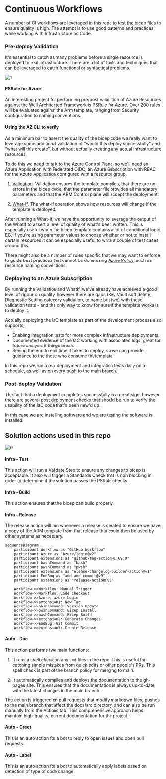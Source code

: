 # Continuous Workflows

A number of CI workflows are leveraged in this repo to test the bicep files to ensure quality is high. The attempt is to use good patterns and practices while working with Infrastructure as Code.

### Pre-deploy Validation

It's essential to catch as many problems before a single resource is deployed to real infrastructure. There are a lot of tools and techniques that can be leveraged to catch functional or syntactical problems.

![[1]][1]

#### PSRule for Azure

An interesting project for performing pre/post validation of Azure Resources against the [Well Architected Framework](https://learn.microsoft.com/en-us/azure/architecture/framework/) is [PSRule for Azure](https://azure.github.io/PSRule.Rules.Azure/). Over [200 rules](https://azure.github.io/PSRule.Rules.Azure/en/baselines/Azure.All/) will be evaluated against the Arm template, ranging from Security configuration to naming conventions.

#### Using the AZ CLI to verify

As a minimum bar to assert the quality of the bicep code we really want to leverage some additional validation of "would this deploy successfully" and "what will this create", but without actually creating any actual Infrastructure resources.

To do this we need to talk to the Azure Control Plane, so we'll need an Azure Application with Federated OIDC, an Azure Subscription with RBAC for the Azure Application configured with a resource group.

1. [Validation](https://docs.microsoft.com/en-us/cli/azure/deployment/group?view=azure-cli-latest#az_deployment_group_validate). Validation ensures the template compiles, that there are no errors in the bicep code, that the parameter file provides all mandatory parameters and that the ARM Control plane will accept the deployment.

1. [What-If](https://docs.microsoft.com/en-us/azure/azure-resource-manager/templates/deploy-what-if). The what-if operation shows how resources will change if the template is deployed.

After running a What-If, we have the opportunity to leverage the output of the WhatIf to assert a level of quality of what's been written. This is especially useful when the bicep template contains a lot of conditional logic. EG. If you're using parameter values to choose whether or not to install certain resources it can be especially useful to write a couple of test cases around this.

There might also be a number of rules specific that we may want to enforce to guide best practices that cannot be done using [Azure Policy](https://docs.microsoft.com/en-us/azure/governance/policy/overview), such as resource naming conventions.

### Deploying to an Azure Subscription

By running the Validation and WhatIf, we've already have achieved a good level of rigour on quality, however there are gaps (Key Vault soft delete, Diagnostic Setting category validation, to name but two) with these validation tests - and the only way to know for sure if the template works is to deploy it.

Actually deploying the IaC template as part of the development process also supports;

- Enabling integration tests for more complex infrastructure deployments.
- Documented evidence of the IaC working with associated logs, great for future analysis if things break.
- Seeing the end to end time it takes to deploy, so we can provide guidance to the those who consume thetemplate.

In this repo we run a real deployment and integration tests daily on a schedule, as well as on every push to the main branch.

### Post-deploy Validation

The fact that a deployment completes successfully is a great sign, however there are several post deployment checks that should be run to verify the usability of the IaC code that's been new'd up.

In this case we are installing software and we are testing the software is installed.

## Solution actions used in this repo

![[0]][0]

#### Infra - Test

This action will run a Validate Step to ensure any changes to bicep is acceptable. It also will trigger a Standards Check that is non blocking in order to determine if the solution passes the PSRule checks.

#### Infra - Build

This action ensures that the bicep can build properly.

#### Infra - Release

The release action will run whenever a release is created to ensure we have a copy of the ARM template from that release that could then be used by other systems as necessary.

<!--- https://diagrams.helpful.dev/ --->
```mermaid
sequenceDiagram
    participant Workflow as "GitHub Workflow"
    participant Azure as "Azure/login@v2"
    participant extension1 as "github-tag-action@1.69.0"
    participant bashCommand as "bash"
    participant pwshCommand as "pwsh"
    participant extension2 as "elease-changelog-builder-action@v1"
    participant EndBug as "add-and-commit@v9"
    participant extension3 as "release-action@v1"

    Workflow->>Workflow: Manual Trigger
    Workflow->>Workflow: Code Checkout
    Workflow->>Azure: Azure Login
    Workflow->>extension1: New Tag
    Workflow->>bashCommand: Version Update
    Workflow->>pwshCommand: Bicep Install
    Workflow->>pwshCommand: Bicep Build
    Workflow->>extension2: Generate Changes
    Workflow->>EndBug: Git Commit
    Workflow->>extension3: Create Release
```

#### Auto - Doc

This action performs two main functions:

1. It runs a _spell check_ on any `.md` files in the repo. This is useful for catching simple mistakes from quick edits or other people's PRs. This spell check is part of the branch policy for merging to main.

2. It automatically compiles and deploys the documentation to the gh-pages site. This ensures that the documentation is always up-to-date with the latest changes in the main branch.

The action is triggered on pull requests that modify markdown files, pushes to the main branch that affect the docs/src directory, and can also be run manually from the Actions tab. This comprehensive approach helps maintain high-quality, current documentation for the project.

#### Auto - Greet

This is an auto action for a bot to reply to open issues and open pull requests.

#### Auto - Label

This is an auto action for a bot to automatically apply labels based on detection of type of code change.

[0]: src/images/pipeline_1.png "Pipeline Diagram"
[1]: src/images/pipeline_2.png "Pipeline Diagram"